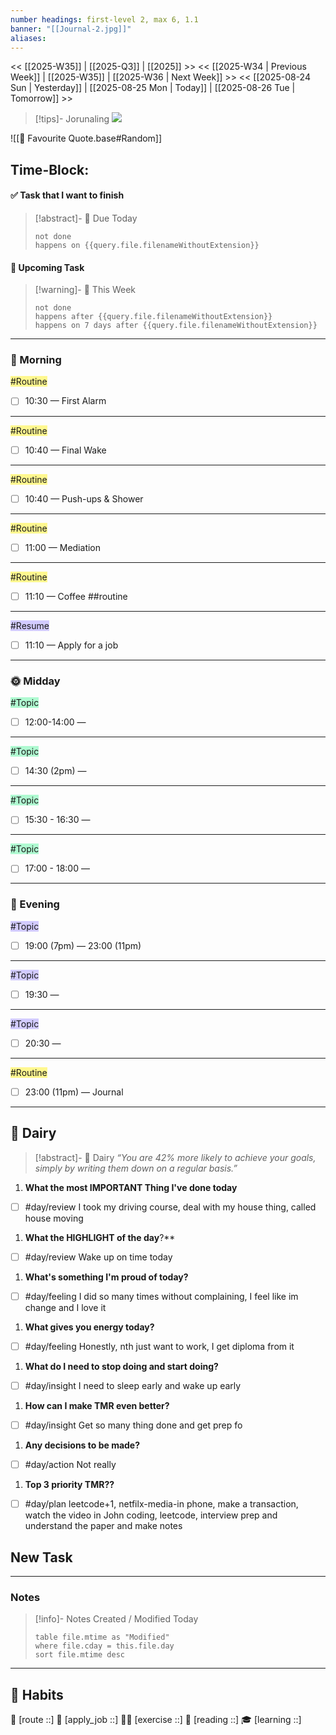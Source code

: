 ```yaml
---
number headings: first-level 2, max 6, 1.1
banner: "[[Journal-2.jpg]]"
aliases:
---
```

<< [[2025-W35]] | [[2025-Q3]] | [[2025]] >>
<< [[2025-W34 | Previous Week]] | [[2025-W35]] | [[2025-W36 | Next Week]] >>
<< [[2025-08-24 Sun | Yesterday]] | [[2025-08-25 Mon | Today]] | [[2025-08-26 Tue | Tomorrow]] >>

> [!tips]- Jorunaling
> ![](https://www.youtube.com/watch?v=KwatUSh-6xY)

![[📖 Favourite Quote.base#Random]]
## Time-Block:
#### ✅ Task that I want to finish
> [!abstract]- 📌 Due Today
> ```tasks
> not done
> happens on {{query.file.filenameWithoutExtension}}
> ```
#### 📅 Upcoming Task
> [!warning]- 📅 This Week
> ```tasks
> not done
> happens after {{query.file.filenameWithoutExtension}}
> happens on 7 days after {{query.file.filenameWithoutExtension}}
> ```

---
### 🌅 Morning
<span style="background:#fff88f">#Routine</span>
- [ ] 10:30 — First Alarm 
---
<span style="background:#fff88f">#Routine</span>
- [ ] 10:40 — Final Wake 
---
<span style="background:#fff88f">#Routine</span>
- [ ] 10:40 — Push-ups & Shower 
---
<span style="background:#fff88f">#Routine</span>
- [ ] 11:00 — Mediation 
---
<span style="background:#fff88f">#Routine</span>
- [ ] 11:10 — Coffee ##routine 
---
<span style="background:#d2cbff">#Resume</span>
- [ ] 11:10 — Apply for a job
---
### 🌞 Midday
<span style="background:#affad1">#Topic</span>
- [ ] 12:00-14:00 — 
---
<span style="background:#affad1">#Topic</span>
- [ ] 14:30 (2pm) — 
---
<span style="background:#affad1">#Topic</span>
- [ ] 15:30 - 16:30 —
---
<span style="background:#affad1">#Topic</span>
- [ ] 17:00 - 18:00 — 
---
### 🌙 Evening
<span style="background:#d2cbff">#Topic</span>
- [ ] 19:00 (7pm) —  23:00 (11pm)
---
<span style="background:#d2cbff">#Topic</span>
- [ ] 19:30 —  
---
<span style="background:#d2cbff">#Topic</span>
- [ ] 20:30 —  
---
<span style="background:#fff88f">#Routine</span>
- [ ] 23:00 (11pm) —  Journal
---
## 📕 Dairy
>[!abstract]- 📕 Dairy
_“You are 42% more likely to achieve your goals, simply by writing them down on a regular basis.”_
1. **What the most IMPORTANT Thing I've done today**
- [ ] #day/review I took my driving course, deal with my house thing, called house moving 
1. **What the HIGHLIGHT of the day**?**
- [ ] #day/review Wake up on time today
1. **What's something I'm proud of today?**
- [ ] #day/feeling I did so many times without complaining, I feel like im change and I love it
1. **What gives you energy today?**
- [ ] #day/feeling Honestly, nth just want to work, I get diploma from it
1. **What do I need to stop doing and start doing?**
- [ ] #day/insight I need to sleep early and wake up early
1. **How can I make TMR even better?**
- [ ] #day/insight Get so many thing done and get prep fo
1. **Any decisions to be made?**
- [ ] #day/action Not really
1. **Top 3 priority TMR??**
- [ ] #day/plan leetcode+1, netfilx-media-in phone, make a transaction, watch the video in John coding, leetcode, interview prep and understand the paper and make notes

## New Task

---
### Notes
>[!info]- Notes Created / Modified Today
>```dataview
> table file.mtime as "Modified"
> where file.cday = this.file.day
> sort file.mtime desc
> ```

---
## 💪 Habits 
📍 [route ::] 
💼 [apply_job ::] 
🏃‍♂️ [exercise ::] 
🔖 [reading ::] 
🎓 [learning ::]
